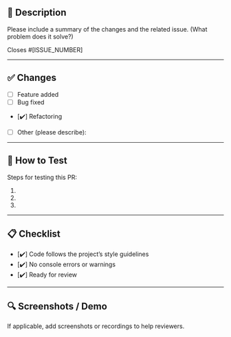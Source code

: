 ## 📌 Description

Please include a summary of the changes and the related issue. (What problem does it solve?)

Closes #[ISSUE_NUMBER]

---

## ✅ Changes

- [ ] Feature added
- [ ] Bug fixed
- [✔️] Refactoring
- [ ] Other (please describe):

---

## 🧪 How to Test

Steps for testing this PR:

1.
2.
3.

---

## 📋 Checklist

- [✔️] Code follows the project’s style guidelines
- [✔️] No console errors or warnings
- [✔️] Ready for review

---

## 🔍 Screenshots / Demo

If applicable, add screenshots or recordings to help reviewers.
